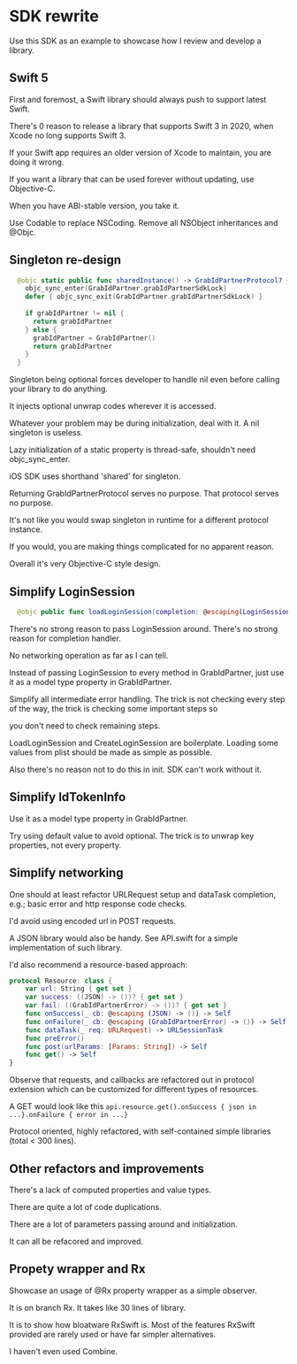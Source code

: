 # SDK rewrite

Use this SDK as an example to showcase how I review and develop a library.

## Swift 5

First and foremost, a Swift library should always push to support latest Swift. 

There's 0 reason to release a library that supports Swift 3 in 2020, when Xcode no long supports Swift 3.

If your Swift app requires an older version of Xcode to maintain, you are doing it wrong.

If you want a library that can be used forever without updating, use Objective-C.

When you have ABI-stable version, you take it.

Use Codable to replace NSCoding. Remove all NSObject inheritances and @Objc.

## Singleton re-design

```swift
  @objc static public func sharedInstance() -> GrabIdPartnerProtocol? {
    objc_sync_enter(GrabIdPartner.grabIdPartnerSdkLock)
    defer { objc_sync_exit(GrabIdPartner.grabIdPartnerSdkLock) }
    
    if grabIdPartner != nil {
      return grabIdPartner
    } else {
      grabIdPartner = GrabIdPartner()
      return grabIdPartner
    }
  }
 ```
Singleton being optional forces developer to handle nil even before calling your library to do anything. 

It injects optional unwrap codes wherever it is accessed. 

Whatever your problem may be during initialization, deal with it. A nil singleton is useless. 

Lazy initialization of a static property is thread-safe, shouldn't need objc_sync_enter. 

iOS SDK uses shorthand 'shared' for singleton.

Returning GrabIdPartnerProtocol serves no purpose. That protocol serves no purpose. 

It's not like you would swap singleton in runtime for a different protocol instance.

If you would, you are making things complicated for no apparent reason.

Overall it's very Objective-C style design.

## Simplify LoginSession

```swift
  @objc public func loadLoginSession(completion: @escaping(LoginSession?, GrabIdPartnerError?) -> Void)
 ```
There's no strong reason to pass LoginSession around. There's no strong reason for completion handler.

No networking operation as far as I can tell.

Instead of passing LoginSession to every method in GrabIdPartner, just use it as a model type property in GrabIdPartner. 

Simplify all intermediate error handling. The trick is not checking every step of the way, the trick is checking some important steps so 

you don't need to check remaining steps.

LoadLoginSession and CreateLoginSession are boilerplate. Loading some values from plist should be made as simple as possible.

Also there's no reason not to do this in init. SDK can't work without it.

## Simplify IdTokenInfo

Use it as a model type property in GrabIdPartner.

Try using default value to avoid optional. The trick is to unwrap key properties, not every property.

## Simplify networking

One should at least refactor URLRequest setup and dataTask completion, e.g.; basic error and http response code checks.

I'd avoid using encoded url in POST requests.

A JSON library would also be handy. See API.swift for a simple implementation of such library.

I'd also recommend a resource-based approach:

```swift
protocol Resource: class {
    var url: String { get set }
    var success: ((JSON) -> ())? { get set }
    var fail: ((GrabIdPartnerError) -> ())? { get set }
    func onSuccess(_ cb: @escaping (JSON) -> ()) -> Self
    func onFailure(_ cb: @escaping (GrabIdPartnerError) -> ()) -> Self
    func dataTask(_ req: URLRequest) -> URLSessionTask
    func preError()
    func post(urlParams: [Params: String]) -> Self
    func get() -> Self
}
```
Observe that requests, and callbacks are refactored out in protocol extension which can be customized for different types of resources.

A GET would look like this `api.resource.get().onSuccess { json in ...}.onFailure { error in ...}`

Protocol oriented, highly refactored, with self-contained simple libraries (total < 300 lines). 

## Other refactors and improvements 

There's a lack of computed properties and value types.

There are quite a lot of code duplications.

There are a lot of parameters passing around and initialization. 

It can all be refacored and improved.

## Propety wrapper and Rx

Showcase an usage of @Rx property wrapper as a simple observer. 

It is on branch Rx. It takes like 30 lines of library.

It is to show how bloatware RxSwift is. Most of the features RxSwift provided are rarely used or have far simpler alternatives.

I haven't even used Combine.




